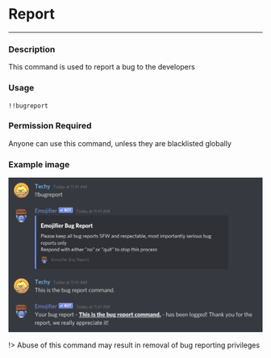 # Report
---
### Description
This command is used to report a bug to the developers
### Usage
```
!!bugreport
```
### Permission Required
Anyone can use this command, unless they are blacklisted globally

### Example image
![bugreport example](../images/bugreport.PNG)

!> Abuse of this command may result in removal of bug reporting privileges

